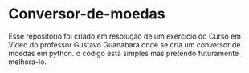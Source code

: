 # Conversor-de-moedas
Esse repositório foi criado em resolução de um exercício do Curso em Vídeo do professor Gustavo Guanabara onde se cria um conversor de moedas em python.
o código está simples mas pretendo futuramente melhora-lo.
